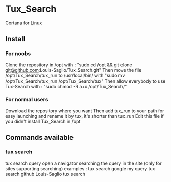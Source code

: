 # Tux_Search
Cortana for Linux

## Install
### For noobs
Clone the repository in /opt with : "sudo cd /opt && git clone git@github.com:Louis-Saglio/Tux_Search.git"
Then move the file /opt/Tux_Search/tux_run to /usr/local/bin/ with "sudo mv /opt/Tux_Search/tux_run /opt/Tux_Search/tux"
Then allow everybody to use Tux-Search with : "sudo chmod -R a+x /opt/Tux_Search/"
### For normal users
Download the repository where you want
Then add tux_run to your path for easy launching and rename it by tux, it's shorter  than tux_run
Edit this file if you didn't install Tux_Search in /opt

## Commands available
### tux search
tux search <site-name> query
open a navigator searching the query in the site (only for sites supporting searching)
examples :
    tux search google my query
    tux search github Louis-Saglio tux search
